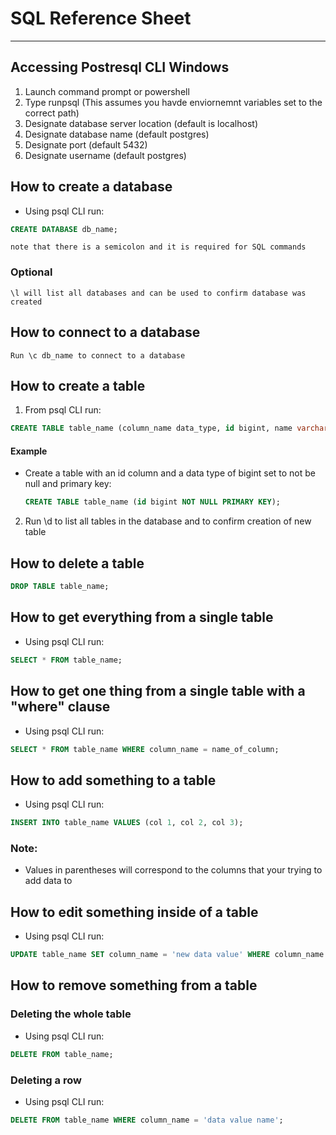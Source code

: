 # SQL Reference Sheet
---
## Accessing Postresql CLI Windows
1. Launch command prompt or powershell
2. Type runpsql (This assumes you havde enviornemnt variables set to the correct path)
3. Designate database server location (default is localhost)
4. Designate database name (default postgres)
5. Designate port (default 5432)
6. Designate username (default postgres)
## How to create a database
- Using psql CLI run:
```SQL
CREATE DATABASE db_name;
```
    note that there is a semicolon and it is required for SQL commands

### Optional
    \l will list all databases and can be used to confirm database was created
## How to connect to a database
    Run \c db_name to connect to a database
## How to create a table
1. From psql CLI run:
```SQL
CREATE TABLE table_name (column_name data_type, id bigint, name varchar);
```
  #### Example
- Create a table with an id column and a data type of bigint set to not be null and primary key:
  ```SQL
  CREATE TABLE table_name (id bigint NOT NULL PRIMARY KEY);
  ```
2. Run \d to list all tables in the database and to confirm creation of new table
## How to delete a table
```SQL
DROP TABLE table_name;
```
## How to get everything from a single table
- Using psql CLI run:
```SQL
SELECT * FROM table_name;
```
## How to get one thing from a single table with a "where" clause
- Using psql CLI run:
```SQL
SELECT * FROM table_name WHERE column_name = name_of_column;
```
## How to add something to a table
- Using psql CLI run:
```SQL
INSERT INTO table_name VALUES (col 1, col 2, col 3);
```
### Note:
- Values in parentheses will correspond to the columns that your trying to add data to
## How to edit something inside of a table
- Using psql CLI run:
```SQL
UPDATE table_name SET column_name = 'new data value' WHERE column_name = 'current data value name';
```
## How to remove something from a table
### Deleting the whole table
- Using psql CLI run:
```SQL
DELETE FROM table_name;
```
### Deleting a row
- Using psql CLI run:
```SQL
DELETE FROM table_name WHERE column_name = 'data value name';
```